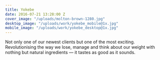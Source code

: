 ```yaml
---
title: Yokebe
date: 2016-07-21 13:28:00 Z
cover_image: "/uploads/molton-brown-1280.jpg"
desktop_image: "/uploads/work/yokebe_mobile@1x.jpg"
mobile_image: "/uploads/work/yokebe_desktop@1x.jpg"
---
```


Not only one of our newest clients but one of the most exciting. Revolutionising the way we lose, manage and think about our weight with nothing but natural ingredients — it tastes as good as it sounds.